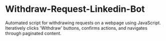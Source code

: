 # Withdraw-Request-Linkedin-Bot
Automated script for withdrawing requests on a webpage using JavaScript. Iteratively clicks 'Withdraw' buttons, confirms actions, and navigates through paginated content.
